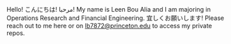 Hello! こんにちは! مرحبا! My name is Leen Bou Alia and I am majoring in Operations Research and Financial Engineering. 宜しくお願いします! Please reach out to me here or on lb7872@princeton.edu to access my private repos. 


<!---
LeenBenAlia/LeenBenAlia is a ✨ special ✨ repository because its `README.md` (this file) appears on your GitHub profile.
You can click the Preview link to take a look at your changes.
--->
